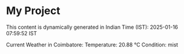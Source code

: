 # My Project

This content is dynamically generated in Indian Time (IST): 2025-01-16 07:59:52 IST


Current Weather in Coimbatore:
Temperature: 20.88 °C
Condition: mist
